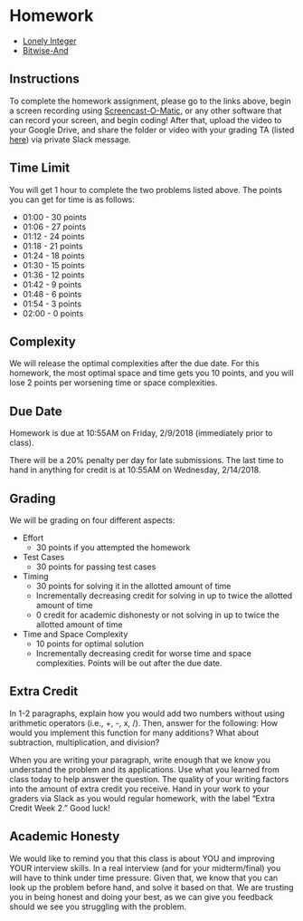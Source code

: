 # Homework
- [Lonely Integer](https://www.hackerrank.com/challenges/ctci-lonely-integer/problem)
- [Bitwise-And](https://www.hackerrank.com/challenges/30-bitwise-and/problem)
  
## Instructions
  
To complete the homework assignment, please go to the links above, begin a screen recording using [Screencast-O-Matic](https://screencast-o-matic.com/), or any other software that can record your screen, and begin coding! After that, upload the video to your Google Drive, and share the folder or video with your grading TA (listed [here](https://github.com/UMD-CS-STICs/389Ospring18/blob/master/Grading%20TA%20Assignments.pdf)) via private Slack message.

## Time Limit

You will get 1 hour to complete the two problems listed above. The points you can get for time is as follows:
  - 01:00 - 30 points
  - 01:06 - 27 points
  - 01:12 - 24 points
  - 01:18 - 21 points
  - 01:24 - 18 points
  - 01:30 - 15 points
  - 01:36 - 12 points
  - 01:42 - 9 points
  - 01:48 - 6 points
  - 01:54 - 3 points
  - 02:00 - 0 points
 
 ## Complexity
 
 We will release the optimal complexities after the due date. For this homework, the most optimal space and time gets you 10 points, and you will lose 2 points per worsening time or space complexities.

## Due Date
Homework is due at 10:55AM on Friday, 2/9/2018 (immediately prior to class). 

There will be a 20% penalty per day for late submissions. The last time to hand in anything for credit is at 10:55AM on Wednesday, 2/14/2018.

## Grading
We will be grading on four different aspects:
- Effort
  - 30 points if you attempted the homework
- Test Cases
  - 30 points for passing test cases
- Timing 
  - 30 points for solving it in the allotted amount of time
  - Incrementally decreasing credit for solving in up to twice the allotted amount of time
  - 0 credit for academic dishonesty or not solving in up to twice the allotted amount of time
- Time and Space Complexity
  - 10 points for optimal solution
  - Incrementally decreasing credit for worse time and space complexities. Points will be out after the due date.

## Extra Credit
In 1-2 paragraphs, explain how you would add two numbers without using arithmetic operators (i.e., +, -, x, /). Then, answer for the following: How would you implement this function for many additions? What about subtraction, multiplication, and division? 

When you are writing your paragraph, write enough that we know you understand the problem and its applications. Use what you learned from class today to help answer the question. The quality of your writing factors into the amount of extra credit you receive. Hand in your work to your graders via Slack as you would regular homework, with the label “Extra Credit Week 2.” Good luck!

## Academic Honesty
We would like to remind you that this class is about YOU and improving YOUR interview skills. In a real interview (and for your midterm/final) you will have to think under time pressure. Given that, we know that you can look up the problem before hand, and solve it based on that. We are trusting you in being honest and doing your best, as we can give you feedback should we see you struggling with the problem.
